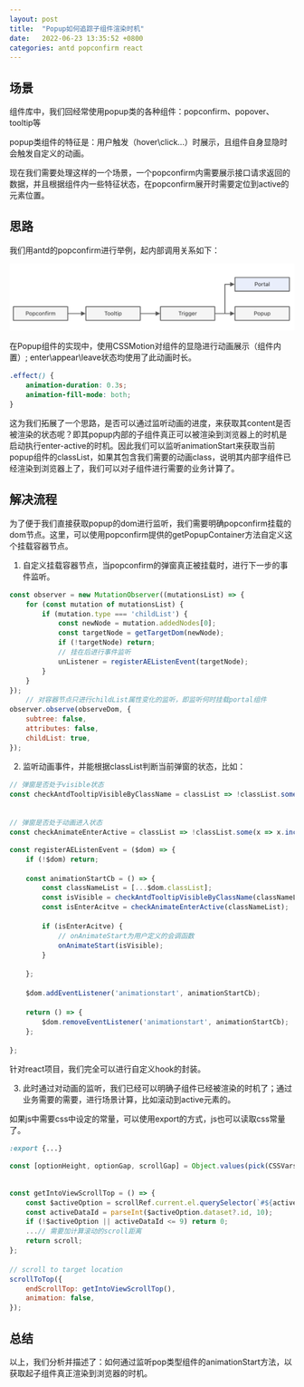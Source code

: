 ```yaml
---
layout: post
title:  "Popup如何追踪子组件渲染时机"
date:   2022-06-23 13:35:52 +0800
categories: antd popconfirm react
---
```


## 场景
组件库中，我们回经常使用popup类的各种组件：popconfirm、popover、tooltip等

popup类组件的特征是：用户触发（hover\click...）时展示，且组件自身显隐时会触发自定义的动画。

现在我们需要处理这样的一个场景，一个popconfirm内需要展示接口请求返回的数据，并且根据组件内一些特征状态，在popconfirm展开时需要定位到active的元素位置。

## 思路
我们用antd的popconfirm进行举例，起内部调用关系如下：

<img src="https://github.com/qianghe/blogs/blob/main/imgs/antd-popconfirm.png?raw=true" />

在Popup组件的实现中，使用CSSMotion对组件的显隐进行动画展示（组件内置）; enter\appear\leave状态均使用了此动画时长。

```css
.effect() {
	animation-duration: 0.3s;
	animation-fill-mode: both;
}
```

这为我们拓展了一个思路，是否可以通过监听动画的进度，来获取其content是否被渲染的状态呢？即其popup内部的子组件真正可以被渲染到浏览器上的时机是启动执行enter-active的时机。因此我们可以监听animationStart来获取当前popup组件的classList，如果其包含我们需要的动画class，说明其内部字组件已经渲染到浏览器上了，我们可以对子组件进行需要的业务计算了。

## 解决流程
为了便于我们直接获取popup的dom进行监听，我们需要明确popconfirm挂载的dom节点。这里，可以使用popconfirm提供的getPopupContainer方法自定义这个挂载容器节点。

1. 自定义挂载容器节点，当popconfirm的弹窗真正被挂载时，进行下一步的事件监听。
	
```javascript
const observer = new MutationObserver((mutationsList) => {
	for (const mutation of mutationsList) {
		if (mutation.type === 'childList') {
			const newNode = mutation.addedNodes[0];
			const targetNode = getTargetDom(newNode);
			if (!targetNode) return;
			// 挂在后进行事件监听
			unListener = registerAEListenEvent(targetNode);
		}
	}
});
	// 对容器节点只进行childList属性变化的监听，即监听何时挂载portal组件
observer.observe(observeDom, {
	subtree: false,
	attributes: false,
	childList: true,
});

```

2. 监听动画事件，并能根据classList判断当前弹窗的状态，比如：

```javascript
// 弹窗是否处于visible状态
const checkAntdTooltipVisibleByClassName = classList => !classList.some(x => x.includes('hidden') || x.includes('leave'));


// 弹窗是否处于动画进入状态
const checkAnimateEnterActive = classList => !classList.some(x => x.includes('enter-active'));
```

```javascript
const registerAEListenEvent = ($dom) => {
	if (!$dom) return;

	const animationStartCb = () => {
		const classNameList = [...$dom.classList];
		const isVisible = checkAntdTooltipVisibleByClassName(classNameList);
		const isEnterAcitve = checkAnimateEnterActive(classNameList);

		if (isEnterAcitve) {
			// onAnimateStart为用户定义的会调函数
			onAnimateStart(isVisible);
		}

	};

	$dom.addEventListener('animationstart', animationStartCb);

	return () => {
		$dom.removeEventListener('animationstart', animationStartCb);
	};

};
```

针对react项目，我们完全可以进行自定义hook的封装。

3. 此时通过对动画的监听，我们已经可以明确子组件已经被渲染的时机了；通过业务需要的需要，进行场景计算，比如滚动到active元素的。

如果js中需要css中设定的常量，可以使用export的方式，js也可以读取css常量了。
```css
:export {...}
```
```javascript
const [optionHeight, optionGap, scrollGap] = Object.values(pick(CSSVars, ['optionHeight', 'optionGap', 'scrollGap'], [])).map(x => parseInt(x, 10));

```

```javascript

const getIntoViewScrollTop = () => {
	const $activeOption = scrollRef.current.el.querySelector(`#${activeAudioOptionId}`);
	const activeDataId = parseInt($activeOption.dataset?.id, 10);
	if (!$activeOption || activeDataId <= 9) return 0;
	...// 需要加计算滚动的scroll距离
	return scroll;
};

// scroll to target location
scrollToTop({
	endScrollTop: getIntoViewScrollTop(),
	animation: false,
});
```


## 总结
以上，我们分析并描述了：如何通过监听pop类型组件的animationStart方法，以获取起子组件真正渲染到浏览器的时机。